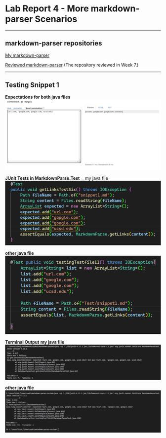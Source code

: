 # Lab Report 4 - More markdown-parser Scenarios

***

## markdown-parser repositories
[My markdown-parser](https://github.com/JSN3/markdown-parser)

[Reviewed markdown-parser](https://github.com/grantcoz/markdown-parse) (The repository reviewed in Week 7.)

***

## Testing Snippet 1

__Expectations for both java files__
![Image](https://raw.githubusercontent.com/JSN3/cse15l-lab-reports/main/lab-report-4-photos/LR4%20-%20Part%201a-2a.png)

__JUnit Tests in MarkdownParse.Test__
__my java file
![Image](https://raw.githubusercontent.com/JSN3/cse15l-lab-reports/main/lab-report-4-photos/LR4%20-%20Part%201b.png)

__other java file__
![Image](https://raw.githubusercontent.com/JSN3/cse15l-lab-reports/main/lab-report-4-photos/LR4%20-%20Part%202b.png)

__Terminal Output__
__my java file__
![Image](https://raw.githubusercontent.com/JSN3/cse15l-lab-reports/main/lab-report-4-photos/LR4%20-%20Part%201c.png)

__other java file__
![Image](https://raw.githubusercontent.com/JSN3/cse15l-lab-reports/main/lab-report-4-photos/LR4%20-%20Part%202c.png)
